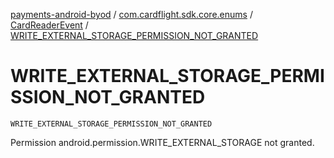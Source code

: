 [payments-android-byod](../../index.md) / [com.cardflight.sdk.core.enums](../index.md) / [CardReaderEvent](index.md) / [WRITE_EXTERNAL_STORAGE_PERMISSION_NOT_GRANTED](./-w-r-i-t-e_-e-x-t-e-r-n-a-l_-s-t-o-r-a-g-e_-p-e-r-m-i-s-s-i-o-n_-n-o-t_-g-r-a-n-t-e-d.md)

# WRITE_EXTERNAL_STORAGE_PERMISSION_NOT_GRANTED

`WRITE_EXTERNAL_STORAGE_PERMISSION_NOT_GRANTED`

Permission android.permission.WRITE_EXTERNAL_STORAGE not granted.

